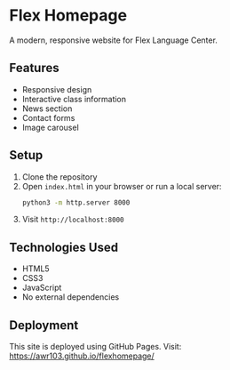 # Flex Homepage

A modern, responsive website for Flex Language Center.

## Features

- Responsive design
- Interactive class information
- News section
- Contact forms
- Image carousel

## Setup

1. Clone the repository
2. Open `index.html` in your browser or run a local server:
   ```bash
   python3 -m http.server 8000
   ```
3. Visit `http://localhost:8000`

## Technologies Used

- HTML5
- CSS3
- JavaScript
- No external dependencies

## Deployment

This site is deployed using GitHub Pages. Visit: https://awr103.github.io/flexhomepage/ 